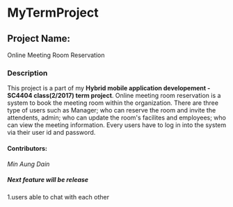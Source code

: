 # MyTermProject
## Project Name: 
Online Meeting Room Reservation
### Description
  This project is a part of my **Hybrid mobile application developement -SC4404 class(2/2017) term project**. Online meeting room reservation is a system to book the meeting room within the organization. There are three type of users such as Manager; who can reserve the room and invite the attendents, admin; who can update the room's facilites and employees; who can view the meeting information. Every users have to log in into the system via their user id and password.
#### Contributors:
  *Min Aung Dain*
##### Next feature will be release
 1.users able to chat with each other

 
